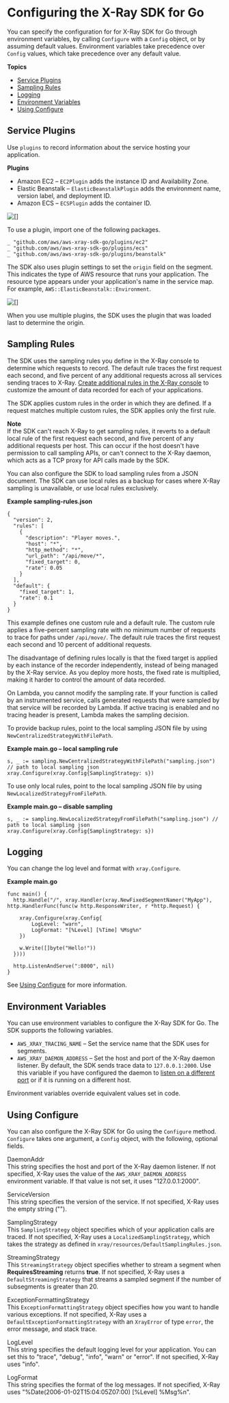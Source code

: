 # Configuring the X\-Ray SDK for Go<a name="xray-sdk-go-configuration"></a>

You can specify the configuration for for X\-Ray SDK for Go through environment variables, by calling `Configure` with a `Config` object, or by assuming default values\. Environment variables take precedence over `Config` values, which take precedence over any default value\.

**Topics**
+ [Service Plugins](#xray-sdk-go-configuration-plugins)
+ [Sampling Rules](#xray-sdk-go-configuration-sampling)
+ [Logging](#xray-sdk-go-configuration-logging)
+ [Environment Variables](#xray-sdk-go-configuration-envvars)
+ [Using Configure](#xray-sdk-go-configuration-configure)

## Service Plugins<a name="xray-sdk-go-configuration-plugins"></a>

Use `plugins` to record information about the service hosting your application\.

**Plugins**
+ Amazon EC2 – `EC2Plugin` adds the instance ID and Availability Zone\.
+ Elastic Beanstalk – `ElasticBeanstalkPlugin` adds the environment name, version label, and deployment ID\.
+ Amazon ECS – `ECSPlugin` adds the container ID\.

![\[\]](http://docs.aws.amazon.com/xray/latest/devguide/images/scorekeep-PUTrules-segment-resources-go.png)

To use a plugin, import one of the following packages\.

```
_ "github.com/aws/aws-xray-sdk-go/plugins/ec2"
_ "github.com/aws/aws-xray-sdk-go/plugins/ecs"
_ "github.com/aws/aws-xray-sdk-go/plugins/beanstalk"
```

The SDK also uses plugin settings to set the `origin` field on the segment\. This indicates the type of AWS resource that runs your application\. The resource type appears under your application's name in the service map\. For example, `AWS::ElasticBeanstalk::Environment`\.

![\[\]](http://docs.aws.amazon.com/xray/latest/devguide/images/scorekeep-servicemap-rootnode.png)

When you use multiple plugins, the SDK uses the plugin that was loaded last to determine the origin\.

## Sampling Rules<a name="xray-sdk-go-configuration-sampling"></a>

The SDK uses the sampling rules you define in the X\-Ray console to determine which requests to record\. The default rule traces the first request each second, and five percent of any additional requests across all services sending traces to X\-Ray\. [Create additional rules in the X\-Ray console](xray-console-sampling.md) to customize the amount of data recorded for each of your applications\.

The SDK applies custom rules in the order in which they are defined\. If a request matches multiple custom rules, the SDK applies only the first rule\.

**Note**  
If the SDK can't reach X\-Ray to get sampling rules, it reverts to a default local rule of the first request each second, and five percent of any additional requests per host\. This can occur if the host doesn't have permission to call sampling APIs, or can't connect to the X\-Ray daemon, which acts as a TCP proxy for API calls made by the SDK\.

You can also configure the SDK to load sampling rules from a JSON document\. The SDK can use local rules as a backup for cases where X\-Ray sampling is unavailable, or use local rules exclusively\.

**Example sampling\-rules\.json**  

```
{
  "version": 2,
  "rules": [
    {
      "description": "Player moves.",
      "host": "*",
      "http_method": "*",
      "url_path": "/api/move/*",
      "fixed_target": 0,
      "rate": 0.05
    }
  ],
  "default": {
    "fixed_target": 1,
    "rate": 0.1
  }
}
```

This example defines one custom rule and a default rule\. The custom rule applies a five\-percent sampling rate with no minimum number of requests to trace for paths under `/api/move/`\. The default rule traces the first request each second and 10 percent of additional requests\.

The disadvantage of defining rules locally is that the fixed target is applied by each instance of the recorder independently, instead of being managed by the X\-Ray service\. As you deploy more hosts, the fixed rate is multiplied, making it harder to control the amount of data recorded\.

On Lambda, you cannot modify the sampling rate\. If your function is called by an instrumented service, calls generated requests that were sampled by that service will be recorded by Lambda\. If active tracing is enabled and no tracing header is present, Lambda makes the sampling decision\.

To provide backup rules, point to the local sampling JSON file by using `NewCentralizedStrategyWithFilePath`\.

**Example main\.go – local sampling rule**  

```
s, _ := sampling.NewCentralizedStrategyWithFilePath("sampling.json") // path to local sampling json
xray.Configure(xray.Config{SamplingStrategy: s})
```

To use only local rules, point to the local sampling JSON file by using `NewLocalizedStrategyFromFilePath`\.

**Example main\.go – disable sampling**  

```
s, _ := sampling.NewLocalizedStrategyFromFilePath("sampling.json") // path to local sampling json
xray.Configure(xray.Config{SamplingStrategy: s})
```

## Logging<a name="xray-sdk-go-configuration-logging"></a>

You can change the log level and format with `xray.Configure`\.

**Example main\.go**  

```
func main() {
  http.Handle("/", xray.Handler(xray.NewFixedSegmentNamer("MyApp"), http.HandlerFunc(func(w http.ResponseWriter, r *http.Request) {

    xray.Configure(xray.Config{
        LogLevel: "warn",
        LogFormat: "[%Level] [%Time] %Msg%n"
    })

    w.Write([]byte("Hello!"))
  })))

  http.ListenAndServe(":8000", nil)
}
```

See [Using Configure](#xray-sdk-go-configuration-configure) for more information\.

## Environment Variables<a name="xray-sdk-go-configuration-envvars"></a>

You can use environment variables to configure the X\-Ray SDK for Go\. The SDK supports the following variables\.
+ `AWS_XRAY_TRACING_NAME` – Set the service name that the SDK uses for segments\.
+ `AWS_XRAY_DAEMON_ADDRESS` – Set the host and port of the X\-Ray daemon listener\. By default, the SDK sends trace data to `127.0.0.1:2000`\. Use this variable if you have configured the daemon to [listen on a different port](xray-daemon-configuration.md) or if it is running on a different host\.

Environment variables override equivalent values set in code\.

## Using Configure<a name="xray-sdk-go-configuration-configure"></a>

You can also configure the X\-Ray SDK for Go using the `Configure` method\. `Configure` takes one argument, a `Config` object, with the following, optional fields\.

DaemonAddr  
This string specifies the host and port of the X\-Ray daemon listener\. If not specified, X\-Ray uses the value of the `AWS_XRAY_DAEMON_ADDRESS` environment variable\. If that value is not set, it uses "127\.0\.0\.1:2000"\.

ServiceVersion  
This string specifies the version of the service\. If not specified, X\-Ray uses the empty string \(""\)\.

SamplingStrategy  
This `SamplingStrategy` object specifies which of your application calls are traced\. If not specified, X\-Ray uses a `LocalizedSamplingStrategy`, which takes the strategy as defined in `xray/resources/DefaultSamplingRules.json`\.

StreamingStrategy  
This `StreamingStrategy` object specifies whether to stream a segment when **RequiresStreaming** returns **true**\. If not specified, X\-Ray uses a `DefaultStreamingStrategy` that streams a sampled segment if the number of subsegments is greater than 20\.

ExceptionFormattingStrategy  
This `ExceptionFormattingStrategy` object specifies how you want to handle various exceptions\. If not specified, X\-Ray uses a `DefaultExceptionFormattingStrategy` with an `XrayError` of type `error`, the error message, and stack trace\.

LogLevel  
This string specifies the default logging level for your application\. You can set this to "trace", "debug", "info", "warn" or "error"\. If not specified, X\-Ray uses "info"\.

LogFormat  
This string specifies the format of the log messages\. If not specified, X\-Ray uses "%Date\(2006\-01\-02T15:04:05Z07:00\) \[%Level\] %Msg%n"\.